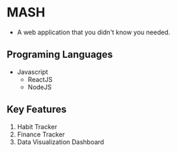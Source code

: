 # MASH
   - A web application that you didn't know you needed.
## Programing Languages
   - Javascript
      - ReactJS
      - NodeJS

## Key Features
1. Habit Tracker
2. Finance Tracker
3. Data Visualization Dashboard
